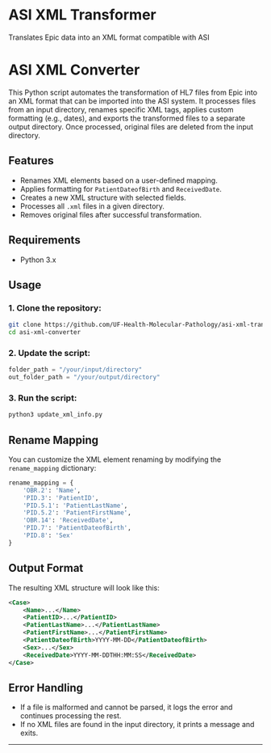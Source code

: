 # ASI XML Transformer
Translates Epic data into an XML format compatible with ASI

# ASI XML Converter

This Python script automates the transformation of HL7 files from Epic into an XML format that can be imported into the ASI system. It processes files from an input directory, renames specific XML tags, applies custom formatting (e.g., dates), and exports the transformed files to a separate output directory. Once processed, original files are deleted from the input directory.

## Features

- Renames XML elements based on a user-defined mapping.
- Applies formatting for `PatientDateofBirth` and `ReceivedDate`.
- Creates a new XML structure with selected fields.
- Processes all `.xml` files in a given directory.
- Removes original files after successful transformation.

## Requirements

- Python 3.x

## Usage

### 1. Clone the repository:

```bash
git clone https://github.com/UF-Health-Molecular-Pathology/asi-xml-transformer.git
cd asi-xml-converter
```

### 2. Update the script:

```python
folder_path = "/your/input/directory"
out_folder_path = "/your/output/directory"
```

### 3. Run the script:

```bash
python3 update_xml_info.py
```

## Rename Mapping

You can customize the XML element renaming by modifying the `rename_mapping` dictionary:

```python
rename_mapping = {
    'OBR.2': 'Name',
    'PID.3': 'PatientID',
    'PID.5.1': 'PatientLastName',
    'PID.5.2': 'PatientFirstName',
    'OBR.14': 'ReceivedDate',
    'PID.7': 'PatientDateofBirth',
    'PID.8': 'Sex'
}
```

## Output Format

The resulting XML structure will look like this:

```xml
<Case>
    <Name>...</Name>
    <PatientID>...</PatientID>
    <PatientLastName>...</PatientLastName>
    <PatientFirstName>...</PatientFirstName>
    <PatientDateofBirth>YYYY-MM-DD</PatientDateofBirth>
    <Sex>...</Sex>
    <ReceivedDate>YYYY-MM-DDTHH:MM:SS</ReceivedDate>
</Case>
```

## Error Handling

- If a file is malformed and cannot be parsed, it logs the error and continues processing the rest.
- If no XML files are found in the input directory, it prints a message and exits.

---

